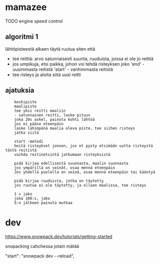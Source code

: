 # mamazee

TODO engine speed control

## algoritmi 1

lähtöpisteestä alkaen täytä ruutua siten että

- tee reittiä: arvo satunnaisesti suunta, ruuduista, joissa ei ole jo reittiä
- jos umpikuja, etsi paikka, johon voi tehdä risteyksen joko
  'end' - uusimmasta reitistä
  'start' - vanhimmasta reitistä
- tee risteys ja aloita siitä uusi reitti

## ajatuksia

        keskipiste
        maalipiste
        tee yksi reitti maaliin
        - satunnainen reitti, laske pituus
        joka 20s askel, painota kohti lähtöä
        jos ei pääse eteenpäin
        laske lähimpänä maalia oleva piste, tee siihen risteys
        jatka siitä

        start -metodi
        heitä risteykset jonoon, jos et pysty etsimään uutta risteystä tästä reitistä
        vaihda reitinetsintä jatkumaan risteyksistä

        pidä kirjaa edellisestä suunnasta, maalin suunnasta
        jos ympärillä on seinät, osaa mennä eteenpäin
        Jos yhdellä puolella on seinä, osaa mennä eteenpäin tai kääntyä

        pidä kirjaa ruuduista, jotka on täytetty
        jos ruutua ei ole täytetty, ja ollaan maalissa, tee risteys

        1 = jako
        joka 100:s, jako
        5:n jälkeen painota mutkaa



# dev

https://www.snowpack.dev/tutorials/getting-started

snopacking cahchessa jotain mätää

 "start": "snowpack dev --reload",